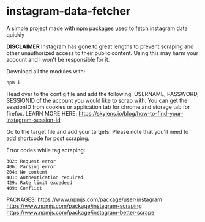 # instagram-data-fetcher
A simple project made with npm packages used to fetch instagram data quickly

**DISCLAIMER**
Instagram has gone to great lengths to prevent scraping and other unauthorized access to their public content. Using this may harm your account and I won't be responsible for it.

Download all the modules with:
```
npm i
```
Head over to the config file and add the following:
USERNAME, PASSWORD, SESSIONID of the account you would like to scrap with.
You can get the sessionID from cookies or application tab for chrome and storage tab for firefox. LEARN MORE HERE: https://skylens.io/blog/how-to-find-your-instagram-session-id

Go to the target file and add your targets. Please note that you'll need to add shortcode for post scraping.


Error codes while tag scraping:
```
302: Request error
406: Parsing error
204: No content
401: Authentication required
429: Rate limit excedeed
409: Conflict
```

PACKAGES:
https://www.npmjs.com/package/user-instagram
https://www.npmjs.com/package/instagram-scraping
https://www.npmjs.com/package/instagram-better-scrape
